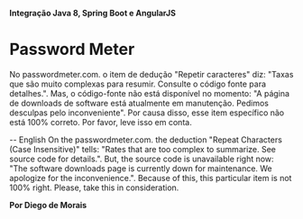 ﻿**Integração Java 8, Spring Boot e AngularJS**
# Password Meter #

No passwordmeter.com. o item de dedução "Repetir caracteres" diz: "Taxas que são muito complexas para resumir. Consulte o código fonte para detalhes.".
Mas, o código-fonte não está disponível no momento: "A página de downloads de software está atualmente em manutenção. Pedimos desculpas pelo inconveniente".
Por causa disso, esse item específico não está 100% correto. Por favor, leve isso em conta.

-- English
On the passwordmeter.com. the deduction "Repeat Characters (Case Insensitive)" tells: "Rates that are too complex to summarize. See source code for details.".
But, the source code is unavailable right now: "The software downloads page is currently down for maintenance. We apologize for the inconvenience.".
Because of this, this particular item is not 100% right. Please, take this in consideration.


**Por Diego de Morais**

